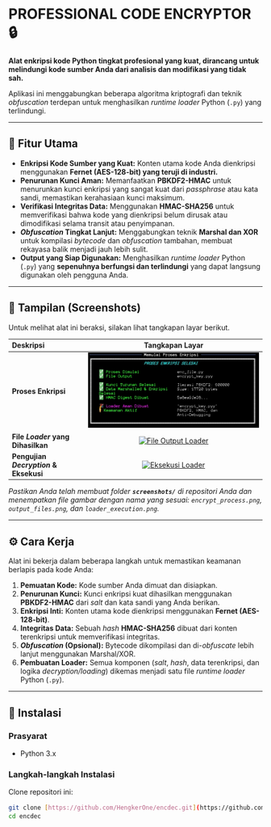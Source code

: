 # PROFESSIONAL CODE ENCRYPTOR 🔒



**Alat enkripsi kode Python tingkat profesional yang kuat, dirancang untuk melindungi kode sumber Anda dari analisis dan modifikasi yang tidak sah.**

Aplikasi ini menggabungkan beberapa algoritma kriptografi dan teknik *obfuscation* terdepan untuk menghasilkan *runtime loader* Python (`.py`) yang terlindungi.

***

## 🌟 Fitur Utama

* **Enkripsi Kode Sumber yang Kuat:** Konten utama kode Anda dienkripsi menggunakan **Fernet (AES-128-bit) yang teruji di industri.**
* **Penurunan Kunci Aman:** Memanfaatkan **PBKDF2-HMAC** untuk menurunkan kunci enkripsi yang sangat kuat dari *passphrase* atau kata sandi, memastikan kerahasiaan kunci maksimum.
* **Verifikasi Integritas Data:** Menggunakan **HMAC-SHA256** untuk memverifikasi bahwa kode yang dienkripsi belum dirusak atau dimodifikasi selama transit atau penyimpanan.
* ***Obfuscation* Tingkat Lanjut:** Menggabungkan teknik **Marshal dan XOR** untuk kompilasi *bytecode* dan *obfuscation* tambahan, membuat rekayasa balik menjadi jauh lebih sulit.
* **Output yang Siap Digunakan:** Menghasilkan *runtime loader* Python (`.py`) yang **sepenuhnya berfungsi dan terlindungi** yang dapat langsung digunakan oleh pengguna Anda.

***

## 📸 Tampilan (Screenshots)

Untuk melihat alat ini beraksi, silakan lihat tangkapan layar berikut.

| Deskripsi | Tangkapan Layar |
| :--- | :---: |
| **Proses Enkripsi** | [![Proses Enkripsi](https://raw.githubusercontent.com/HengkerOne/encdec/refs/heads/main/Screenshot_20251016-213922.jpg)](screenshots/encrypt_process.png) |
| **File *Loader* yang Dihasilkan** | [![File Output Loader](screenshots/output_files.png)](screenshots/output_files.png) |
| **Pengujian *Decryption* & Eksekusi** | [![Eksekusi Loader](screenshots/loader_execution.png)](screenshots/loader_execution.png) |

*Pastikan Anda telah membuat folder **`screenshots/`** di repositori Anda dan menempatkan file gambar dengan nama yang sesuai: `encrypt_process.png`, `output_files.png`, dan `loader_execution.png`.*

***

## ⚙️ Cara Kerja

Alat ini bekerja dalam beberapa langkah untuk memastikan keamanan berlapis pada kode Anda:

1.  **Pemuatan Kode:** Kode sumber Anda dimuat dan disiapkan.
2.  **Penurunan Kunci:** Kunci enkripsi kuat dihasilkan menggunakan **PBKDF2-HMAC** dari *salt* dan kata sandi yang Anda berikan.
3.  **Enkripsi Inti:** Konten utama kode dienkripsi menggunakan **Fernet (AES-128-bit)**.
4.  **Integritas Data:** Sebuah *hash* **HMAC-SHA256** dibuat dari konten terenkripsi untuk memverifikasi integritas.
5.  ***Obfuscation* (Opsional):** Bytecode dikompilasi dan di-*obfuscate* lebih lanjut menggunakan Marshal/XOR.
6.  **Pembuatan Loader:** Semua komponen (*salt*, *hash*, data terenkripsi, dan logika *decryption/loading*) dikemas menjadi satu file *runtime loader* Python (`.py`).

***

## 🚀 Instalasi

### Prasyarat

* Python 3.x

### Langkah-langkah Instalasi

Clone repositori ini:

```bash
git clone [https://github.com/HengkerOne/encdec.git](https://github.com/HengkerOne/HengkerOne/encdec.git)
cd encdec
